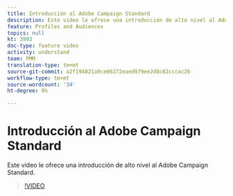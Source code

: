 ```yaml
---
title: Introducción al Adobe Campaign Standard
description: Este vídeo le ofrece una introducción de alto nivel al Adobe Campaign Standard.
feature: Profiles and Audiences
topics: null
kt: 3993
doc-type: feature video
activity: understand
team: PMM
translation-type: tm+mt
source-git-commit: a2f194821a9ce06272eaed979ee2d8c62cccac2b
workflow-type: tm+mt
source-wordcount: '34'
ht-degree: 0%

---
```



# Introducción al Adobe Campaign Standard

Este vídeo le ofrece una introducción de alto nivel al Adobe Campaign Standard.

>[!VIDEO](https://video.tv.adobe.com/v/27072?quality=12)

